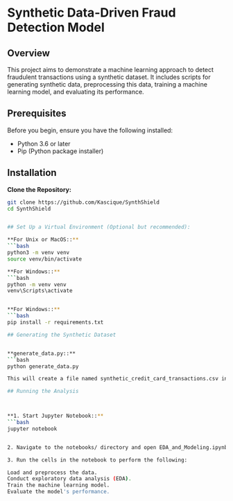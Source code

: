 # Synthetic Data-Driven Fraud Detection Model

## Overview

This project aims to demonstrate a machine learning approach to detect fraudulent transactions using a synthetic dataset. It includes scripts for generating synthetic data, preprocessing this data, training a machine learning model, and evaluating its performance.

## Prerequisites

Before you begin, ensure you have the following installed:

- Python 3.6 or later
- Pip (Python package installer)

## Installation

**Clone the Repository:**
```bash
git clone https://github.com/Kascique/SynthShield
cd SynthShield


## Set Up a Virtual Environment (Optional but recommended):

**For Unix or MacOS::**
```bash
python3 -m venv venv
source venv/bin/activate

**For Windows::**
```bash
python -m venv venv
venv\Scripts\activate


**For Windows::**
```bash
pip install -r requirements.txt

## Generating the Synthetic Dataset


**generate_data.py::**
```bash
python generate_data.py

This will create a file named synthetic_credit_card_transactions.csv in the data/ directory.

## Running the Analysis



**1. Start Jupyter Notebook::**
```bash
jupyter notebook


2. Navigate to the notebooks/ directory and open EDA_and_Modeling.ipynb.

3. Run the cells in the notebook to perform the following:

Load and preprocess the data.
Conduct exploratory data analysis (EDA).
Train the machine learning model.
Evaluate the model's performance.